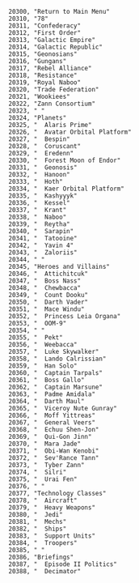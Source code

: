 ﻿```text
20300, "Return to Main Menu"
20310, "78"
20311, "Confederacy"
20312, "First Order"
20313, "Galactic Empire"
20314, "Galactic Republic"
20315, "Geonosians"
20316, "Gungans"
20317, "Rebel Alliance"
20318, "Resistance"
20319, "Royal Naboo"
20320, "Trade Federation"
20321, "Wookiees"
20322, "Zann Consortium"
20323, " "
20324, "Planets"
20325, "  Alaris Prime"
20326, "  Avatar Orbital Platform"
20327, "  Bespin"
20328, "  Coruscant"
20329, "  Eredenn"
20330, "  Forest Moon of Endor"
20331, "  Geonosis"
20332, "  Hanoon"
20333, "  Hoth"
20334, "  Kaer Orbital Platform"
20335, "  Kashyyyk"
20336, "  Kessel"
20337, "  Krant"
20338, "  Naboo"
20339, "  Reytha"
20340, "  Sarapin"
20341, "  Tatooine"
20342, "  Yavin 4"
20343, "  Zaloriis"
20344, " "
20345, "Heroes and Villains"
20346, "  Attichitcuk"
20347, "  Boss Nass"
20348, "  Chewbacca"
20349, "  Count Dooku"
20350, "  Darth Vader"
20351, "  Mace Windu"
20352, "  Princess Leia Organa"
20353, "  OOM-9"
20354, " "
20355, "  Pekt"
20356, "  Weebacca"
20357, "  Luke Skywalker"
20358, "  Lando Calrissian"
20359, "  Han Solo"
20360, "  Captain Tarpals"
20361, "  Boss Gallo"
20362, "  Captain Marsune"
20363, "  Padme Amidala"
20364, "  Darth Maul"
20365, "  Viceroy Nute Gunray"
20366, "  Moff Yittreas"
20367, "  General Veers"
20368, "  Echuu Shen-Jon"
20369, "  Qui-Gon Jinn"
20370, "  Mara Jade"
20371, "  Obi-Wan Kenobi"
20372, "  Sev'Rance Tann"
20373, "  Tyber Zann"
20374, "  Silri"
20375, "  Urai Fen"
20376, " "
20377, "Technology Classes"
20378, "  Aircraft"
20379, "  Heavy Weapons"
20380, "  Jedi"
20381, "  Mechs"
20382, "  Ships"
20383, "  Support Units"
20384, "  Troopers"
20385, " "
20386, "Briefings"
20387, "  Episode II Politics"
20388, "  Decimator"
```